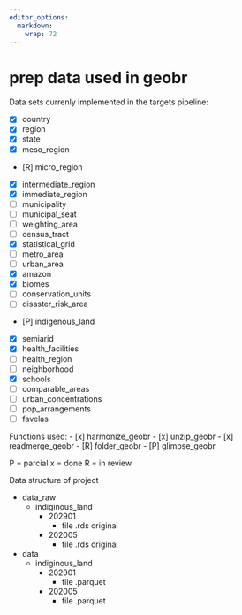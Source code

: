 ```yaml
---
editor_options: 
  markdown: 
    wrap: 72
---
```


# prep data used in geobr

Data sets currenly implemented in the targets pipeline:

-   [x] country
-   [x] region
-   [x] state
-   [x] meso_region
-   [R] micro_region
-   [x] intermediate_region
-   [x] immediate_region
-   [ ] municipality
-   [ ] municipal_seat
-   [ ] weighting_area
-   [ ] census_tract
-   [x] statistical_grid
-   [ ] metro_area
-   [ ] urban_area
-   [x] amazon
-   [x] biomes
-   [ ] conservation_units
-   [ ] disaster_risk_area
-   [P] indigenous_land
-   [x] semiarid
-   [x] health_facilities
-   [ ] health_region
-   [ ] neighborhood
-   [x] schools
-   [ ] comparable_areas
-   [ ] urban_concentrations
-   [ ] pop_arrangements
-   [ ] favelas

Functions used: - [x] harmonize_geobr - [x] unzip_geobr - [x]
readmerge_geobr - [R] folder_geobr - [P] glimpse_geobr

P = parcial x = done R = in review

Data structure of project

-   data_raw
    -   indiginous_land
        -   202901
            -   file .rds original
        -   202005
            -   file .rds original
-   data
    -   indiginous_land
        -   202901
            -   file .parquet
        -   202005
            -   file .parquet
